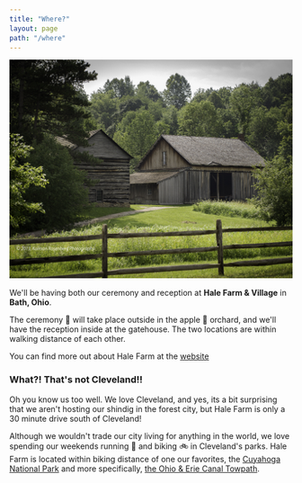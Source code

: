 ```yaml
---
title: "Where?"
layout: page
path: "/where"
---
```


![Hale Farm](./hale-farm-barn.jpg)

We'll be having both our ceremony and reception at **Hale Farm & Village** in **Bath, Ohio**.

The ceremony :ring: will take place outside in the apple :apple: orchard, and we'll have the reception inside at the gatehouse. The two locations are within walking distance of each other.

You can find more out about Hale Farm at the [website](https://www.wrhs.org/plan-your-visit/hale-farm/)

### What?! That's not Cleveland!!

Oh you know us too well. We love Cleveland, and yes, its a bit surprising that we aren't hosting our shindig in the forest city, but Hale Farm is only a 30 minute drive south of Cleveland!

Although we wouldn't trade our city living for anything in the world, we love spending our weekends running :running: and biking :bike: in Cleveland's parks. Hale Farm is located within biking distance of one our favorites, the [Cuyahoga National Park](https://www.nps.gov/cuva/index.htm) and more specifically, [the Ohio & Erie Canal Towpath](https://www.nps.gov/cuva/planyourvisit/ohio-and-erie-canal-towpath-trail.htm).

